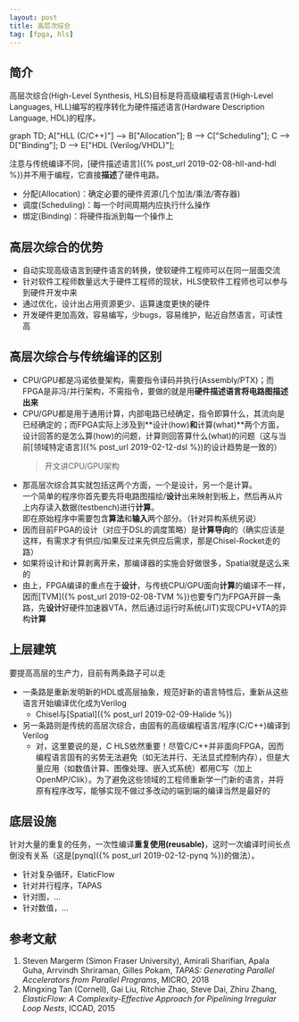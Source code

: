 ```yaml
---
layout: post
title: 高层次综合
tag: [fpga, hls]
---
```


## 简介
高层次综合(High-Level Synthesis, HLS)目标是将高级编程语言(High-Level Languages, HLL)编写的程序转化为硬件描述语言(Hardware Description Language, HDL)的程序。

<div class="mermaid">
graph TD;
    A["HLL (C/C++)"] --> B["Allocation"];
    B --> C["Scheduling"];
    C --> D["Binding"];
    D --> E["HDL (Verilog/VHDL)"];
</div>

注意与传统编译不同，[硬件描述语言]({% post_url 2019-02-08-hll-and-hdl %})并不用于编程，它直接**描述**了硬件电路。

<!--more-->

* 分配(Allocation)：确定必要的硬件资源(几个加法/乘法/寄存器)
* 调度(Scheduling)：每一个时间周期内应执行什么操作
* 绑定(Binding)：将硬件指派到每一个操作上

## 高层次综合的优势
* 自动实现高级语言到硬件语言的转换，使软硬件工程师可以在同一层面交流
* 针对软件工程师数量远大于硬件工程师的现状，HLS使软件工程师也可以参与到硬件开发中来
* 通过优化，设计出占用资源更少、运算速度更快的硬件
* 开发硬件更加高效，容易编写，少bugs，容易维护，贴近自然语言，可读性高

## 高层次综合与传统编译的区别
* CPU/GPU都是冯诺依曼架构，需要指令译码并执行(Assembly/PTX)；而FPGA是非冯/并行架构，不需指令，要做的就是用**硬件描述语言将电路图描述出来**
* CPU/GPU都是用于通用计算，内部电路已经确定，指令即算什么，其流向是已经确定的；而FPGA实际上涉及到**设计(how)**和**计算(what)**两个方面，设计回答的是怎么算(how)的问题，计算则回答算什么(what)的问题（这与当前[领域特定语言]({% post_url 2019-02-12-dsl %})的设计趋势是一致的）
	> 开文讲CPU/GPU架构
* 那高层次综合其实就包括这两个方面，一个是设计，另一个是计算。<br/>
一个简单的程序你首先要先将电路图描绘/**设计**出来映射到板上，然后再从片上内存读入数据(testbench)进行**计算**。<br/>
即在原始程序中需要包含**算法**和**输入**两个部分。（针对异构系统另说）
* 因而目前FPGA的设计（对应于DSL的调度策略）是**计算导向**的（确实应该是这样，有需求才有供应/如果反过来先供应后需求，那是Chisel-Rocket走的路）
* 如果将设计和计算剥离开来，那编译器的实施会好做很多，Spatial就是这么来的
* 由上，FPGA编译的重点在于**设计**，与传统CPU/GPU面向**计算**的编译不一样，因而[TVM]({% post_url 2019-02-08-TVM %})也要专门为FPGA开辟一条路，先**设计**好硬件加速器VTA，然后通过运行时系统(JIT)实现CPU+VTA的异构**计算**

## 上层建筑
要提高高层的生产力，目前有两条路子可以走
* 一条路是重新发明新的HDL或高层抽象，规范好新的语言特性后，重新从这些语言开始编译优化成为Verilog
	- Chisel与[Spatial]({% post_url 2019-02-09-Halide %})
* 另一条路则是传统的高层次综合，由固有的高级编程语言/程序(C/C++)编译到Verilog
	- 对，这里要说的是，C HLS依然重要！尽管C/C++并非面向FPGA，因而编程语言固有的劣势无法避免（如无法并行、无法显式控制内存），但是大量应用（如数值计算、图像处理、嵌入式系统）都用C写（加上OpenMP/Clik）。为了避免这些领域的工程师重新学一门新的语言，并将原有程序改写，能够实现不做过多改动的端到端的编译当然是最好的

## 底层设施
针对大量的重复的任务，一次性编译**重复使用(reusable)**，这时一次编译时间长点倒没有关系（这是[pynq]({% post_url 2019-02-12-pynq %})的做法）。

* 针对复杂循环，ElaticFlow
* 针对并行程序，TAPAS
* 针对图，...
* 针对数值，...

## 参考文献
1. Steven Margerm (Simon Fraser University), Amirali Sharifian, Apala Guha, Arrvindh Shriraman, Gilles Pokam, *TAPAS: Generating Parallel Accelerators from Parallel Programs*, MICRO, 2018
2. Mingxing Tan (Cornell), Gai Liu, Ritchie Zhao, Steve Dai, Zhiru Zhang, *ElasticFlow: A Complexity-Effective Approach for Pipelining Irregular Loop Nests*, ICCAD, 2015